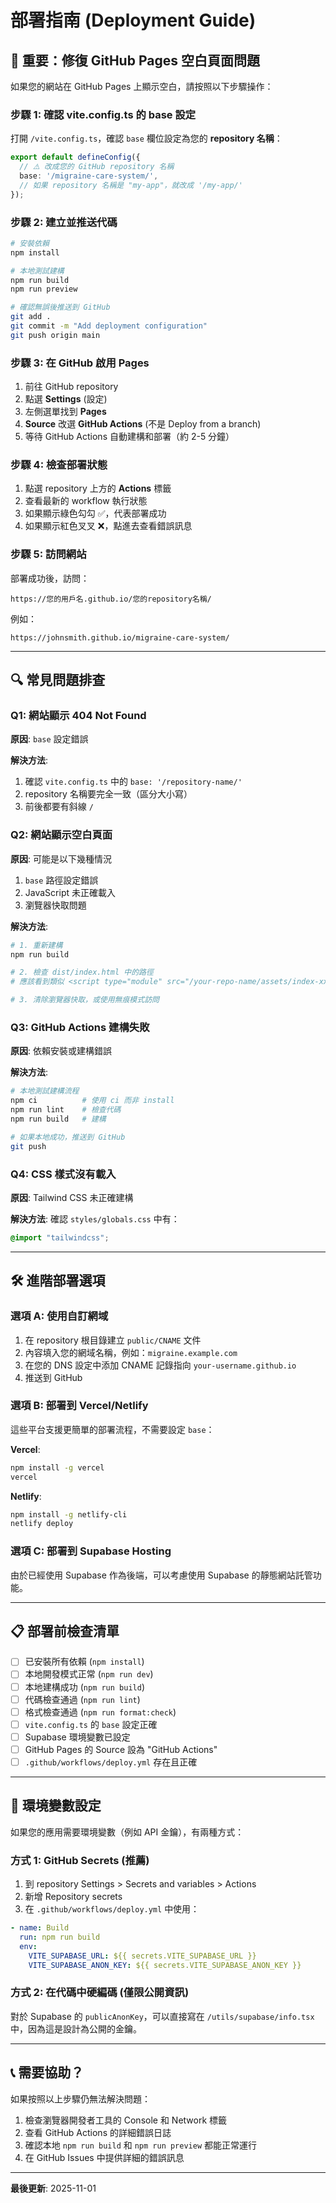 # 部署指南 (Deployment Guide)

## 🚨 重要：修復 GitHub Pages 空白頁面問題

如果您的網站在 GitHub Pages 上顯示空白，請按照以下步驟操作：

### 步驟 1: 確認 vite.config.ts 的 base 設定

打開 `/vite.config.ts`，確認 `base` 欄位設定為您的 **repository 名稱**：

```typescript
export default defineConfig({
  // ⚠️ 改成您的 GitHub repository 名稱
  base: '/migraine-care-system/', 
  // 如果 repository 名稱是 "my-app"，就改成 '/my-app/'
});
```

### 步驟 2: 建立並推送代碼

```bash
# 安裝依賴
npm install

# 本地測試建構
npm run build
npm run preview

# 確認無誤後推送到 GitHub
git add .
git commit -m "Add deployment configuration"
git push origin main
```

### 步驟 3: 在 GitHub 啟用 Pages

1. 前往 GitHub repository
2. 點選 **Settings** (設定)
3. 左側選單找到 **Pages**
4. **Source** 改選 **GitHub Actions** (不是 Deploy from a branch)
5. 等待 GitHub Actions 自動建構和部署（約 2-5 分鐘）

### 步驟 4: 檢查部署狀態

1. 點選 repository 上方的 **Actions** 標籤
2. 查看最新的 workflow 執行狀態
3. 如果顯示綠色勾勾 ✅，代表部署成功
4. 如果顯示紅色叉叉 ❌，點進去查看錯誤訊息

### 步驟 5: 訪問網站

部署成功後，訪問：
```
https://您的用戶名.github.io/您的repository名稱/
```

例如：
```
https://johnsmith.github.io/migraine-care-system/
```

---

## 🔍 常見問題排查

### Q1: 網站顯示 404 Not Found
**原因**: `base` 設定錯誤

**解決方法**:
1. 確認 `vite.config.ts` 中的 `base: '/repository-name/'` 
2. repository 名稱要完全一致（區分大小寫）
3. 前後都要有斜線 `/`

### Q2: 網站顯示空白頁面
**原因**: 可能是以下幾種情況
1. `base` 路徑設定錯誤
2. JavaScript 未正確載入
3. 瀏覽器快取問題

**解決方法**:
```bash
# 1. 重新建構
npm run build

# 2. 檢查 dist/index.html 中的路徑
# 應該看到類似 <script type="module" src="/your-repo-name/assets/index-xxx.js">

# 3. 清除瀏覽器快取，或使用無痕模式訪問
```

### Q3: GitHub Actions 建構失敗
**原因**: 依賴安裝或建構錯誤

**解決方法**:
```bash
# 本地測試建構流程
npm ci          # 使用 ci 而非 install
npm run lint    # 檢查代碼
npm run build   # 建構

# 如果本地成功，推送到 GitHub
git push
```

### Q4: CSS 樣式沒有載入
**原因**: Tailwind CSS 未正確建構

**解決方法**:
確認 `styles/globals.css` 中有：
```css
@import "tailwindcss";
```

---

## 🛠 進階部署選項

### 選項 A: 使用自訂網域

1. 在 repository 根目錄建立 `public/CNAME` 文件
2. 內容填入您的網域名稱，例如：`migraine.example.com`
3. 在您的 DNS 設定中添加 CNAME 記錄指向 `your-username.github.io`
4. 推送到 GitHub

### 選項 B: 部署到 Vercel/Netlify

這些平台支援更簡單的部署流程，不需要設定 `base`：

**Vercel**:
```bash
npm install -g vercel
vercel
```

**Netlify**:
```bash
npm install -g netlify-cli
netlify deploy
```

### 選項 C: 部署到 Supabase Hosting

由於已經使用 Supabase 作為後端，可以考慮使用 Supabase 的靜態網站託管功能。

---

## 📋 部署前檢查清單

- [ ] 已安裝所有依賴 (`npm install`)
- [ ] 本地開發模式正常 (`npm run dev`)
- [ ] 本地建構成功 (`npm run build`)
- [ ] 代碼檢查通過 (`npm run lint`)
- [ ] 格式檢查通過 (`npm run format:check`)
- [ ] `vite.config.ts` 的 `base` 設定正確
- [ ] Supabase 環境變數已設定
- [ ] GitHub Pages 的 Source 設為 "GitHub Actions"
- [ ] `.github/workflows/deploy.yml` 存在且正確

---

## 🔐 環境變數設定

如果您的應用需要環境變數（例如 API 金鑰），有兩種方式：

### 方式 1: GitHub Secrets (推薦)
1. 到 repository Settings > Secrets and variables > Actions
2. 新增 Repository secrets
3. 在 `.github/workflows/deploy.yml` 中使用：
```yaml
- name: Build
  run: npm run build
  env:
    VITE_SUPABASE_URL: ${{ secrets.VITE_SUPABASE_URL }}
    VITE_SUPABASE_ANON_KEY: ${{ secrets.VITE_SUPABASE_ANON_KEY }}
```

### 方式 2: 在代碼中硬編碼 (僅限公開資訊)
對於 Supabase 的 `publicAnonKey`，可以直接寫在 `/utils/supabase/info.tsx` 中，因為這是設計為公開的金鑰。

---

## 📞 需要協助？

如果按照以上步驟仍無法解決問題：

1. 檢查瀏覽器開發者工具的 Console 和 Network 標籤
2. 查看 GitHub Actions 的詳細錯誤日誌
3. 確認本地 `npm run build` 和 `npm run preview` 都能正常運行
4. 在 GitHub Issues 中提供詳細的錯誤訊息

---

**最後更新**: 2025-11-01
